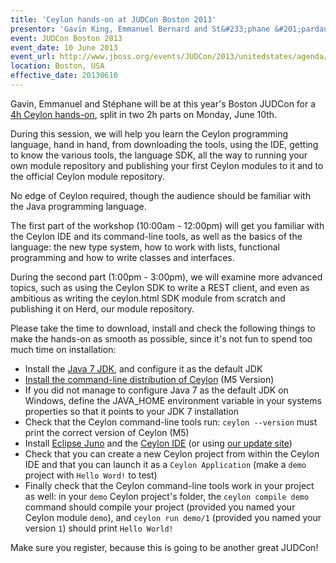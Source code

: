 ```yaml
---
title: 'Ceylon hands-on at JUDCon Boston 2013'
presentor: 'Gavin King, Emmanuel Bernard and St&#233;phane &#201;pardaud'
event: JUDCon Boston 2013
event_date: 10 June 2013
event_url: http://www.jboss.org/events/JUDCon/2013/unitedstates/agenda/jbossworkshops.html
location: Boston, USA
effective_date: 20130610
---
```


Gavin, Emmanuel and Stéphane will be at this year's Boston JUDCon for a 
[4h Ceylon hands-on](http://www.jboss.org/events/JUDCon/2013/unitedstates/agenda/jbossworkshops.html), split in
two 2h parts on Monday, June 10th.

During this session, we will help you learn the Ceylon programming language, hand in hand, 
from downloading the tools, using the IDE, getting to know the various tools, the language SDK, 
all the way to running your own module repository and publishing your first Ceylon modules to it 
and to the official Ceylon module repository.

No edge of Ceylon required, though the audience should be familiar with the Java programming language.

The first part of the workshop (10:00am - 12:00pm) will get you familiar with the Ceylon IDE and its command-line tools, 
as well as the basics of the language: the new type system, how to work with lists, 
functional programming and how to write classes and interfaces.

During the second part (1:00pm - 3:00pm), we will examine more advanced topics, such as using the Ceylon SDK to 
write a REST client, and even as ambitious as writing the ceylon.html SDK module
from scratch and publishing it on Herd, our module repository.

Please take the time to download, install and check the following things to make the hands-on as smooth as possible,
since it's not fun to spend too much time on installation:

- Install the [Java 7 JDK](http://java.com/en/download/index.jsp), and configure it as the default JDK
- [Install the command-line distribution of Ceylon](http://ceylon-lang.org/download/) (M5 Version)
- If you did not manage to configure Java 7 as the default JDK on Windows, define the JAVA_HOME environment variable in 
your systems properties so that it points to your JDK 7 installation
- Check that the Ceylon command-line tools run: `ceylon --version` must print the correct version of Ceylon (M5)
- Install [Eclipse Juno](http://www.eclipse.org/downloads/) and the [Ceylon IDE](http://ceylon-lang.org/download/) (or using [our update site](http://ceylon-lang.org/documentation/1.0/ide/install/)) 
- Check that you can create a new Ceylon project from within the Ceylon IDE and that you can launch it as a 
`Ceylon Application` (make a `demo` project with `Hello Word!` to test)
- Finally check that the Ceylon command-line tools work in your project as well: in your `demo` Ceylon 
project's folder, the `ceylon compile demo` command should compile your project (provided you named your Ceylon 
module `demo`), and `ceylon run demo/1` (provided you named your version `1`) should print `Hello World!`

Make sure you register, because this is going to be another great JUDCon!
